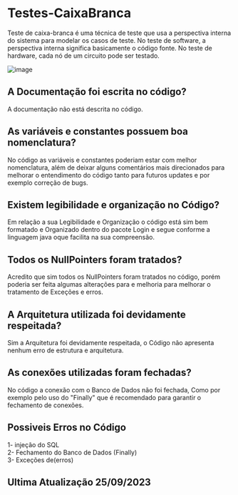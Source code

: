 # Testes-CaixaBranca
Teste de caixa-branca é uma técnica de teste que usa a perspectiva interna do sistema para modelar os casos de teste. No teste de software, a perspectiva interna significa basicamente o código fonte. No teste de hardware, cada nó de um circuito pode ser testado.

![image](https://github.com/LeonardoPelegrin/Testes-CaixaBranca/assets/110860762/0b3fd018-0a6e-41ce-b2a6-a48b58e31b2b)

## A Documentação foi escrita no código?
A documentação não está descrita no código.

##  As variáveis e constantes possuem boa nomenclatura?
No código as variáveis e constantes poderiam estar com melhor nomenclatura, além de deixar alguns comentários mais direcionados para melhorar o entendimento do código tanto para futuros updates e por exemplo correção de bugs. 

## Existem legibilidade e organização no Código?
Em relação a sua Legibilidade e Organização o código está sim bem formatado e Organizado dentro do pacote Login e segue conforme a linguagem java oque facilita na sua compreensão.

## Todos os NullPointers foram tratados?
Acredito que sim todos os NullPointers foram tratados no código, porém poderia ser feita algumas alterações para e melhoria para melhorar o tratamento de Exceções e erros.

## A Arquitetura utilizada foi devidamente respeitada?
Sim a Arquitetura foi devidamente respeitada, o Código não apresenta nenhum erro de estrutura e arquitetura.

## As conexões utilizadas foram fechadas?
No código a conexão com o Banco de Dados não foi fechada, Como por exemplo pelo uso do "Finally" que é recomendado para garantir o fechamento de conexões. 

## Possiveis Erros no Código
1- injeção do SQL                                                                                                                                                                                                          
2- Fechamento do Banco de Dados (Finally)                                                                                                                                                                                  
3-  Exceções de(erros)

## Ultima Atualização 25/09/2023
